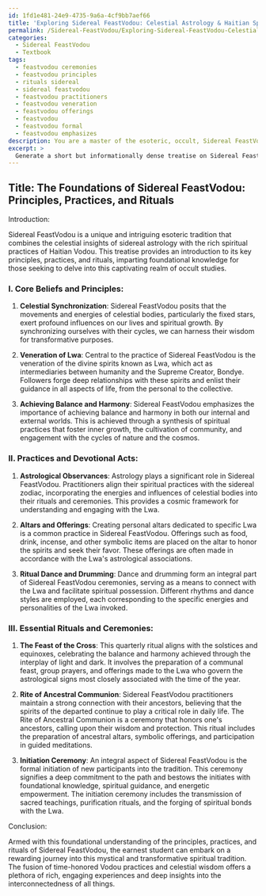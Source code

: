 ```yaml
---
id: 1fd1e481-24e9-4735-9a6a-4cf9bb7aef66
title: 'Exploring Sidereal FeastVodou: Celestial Astrology & Haitian Spirituality'
permalink: /Sidereal-FeastVodou/Exploring-Sidereal-FeastVodou-Celestial-Astrology-Haitian-Spirituality/
categories:
  - Sidereal FeastVodou
  - Textbook
tags:
  - feastvodou ceremonies
  - feastvodou principles
  - rituals sidereal
  - sidereal feastvodou
  - feastvodou practitioners
  - feastvodou veneration
  - feastvodou offerings
  - feastvodou
  - feastvodou formal
  - feastvodou emphasizes
description: You are a master of the esoteric, occult, Sidereal FeastVodou and education, you have written many textbooks on the subject in ways that provide students with rich and deep understanding of the subject. You are being asked to write textbook-like sections on a topic and you do it with full context, explainability, and reliability in accuracy to the true facts of the topic at hand, in a textbook style that a student would easily be able to learn from, in a rich, engaging, and contextual way. Always include relevant context (such as formulas and history), related concepts, and in a way that someone can gain deep insights from.
excerpt: > 
  Generate a short but informationally dense treatise on Sidereal FeastVodou, focusing on its key principles, practices, and rituals. This lesson should provide initiates with sufficient knowledge and understanding to comprehend the foundational elements, spiritual connections, and core beliefs associated with this specialized field of occult studies.
---
```


## Title: The Foundations of Sidereal FeastVodou: Principles, Practices, and Rituals

Introduction:

Sidereal FeastVodou is a unique and intriguing esoteric tradition that combines the celestial insights of sidereal astrology with the rich spiritual practices of Haitian Vodou. This treatise provides an introduction to its key principles, practices, and rituals, imparting foundational knowledge for those seeking to delve into this captivating realm of occult studies.

### I. **Core Beliefs and Principles**:

1. **Celestial Synchronization**:
Sidereal FeastVodou posits that the movements and energies of celestial bodies, particularly the fixed stars, exert profound influences on our lives and spiritual growth. By synchronizing ourselves with their cycles, we can harness their wisdom for transformative purposes.

2. **Veneration of Lwa**:
Central to the practice of Sidereal FeastVodou is the veneration of the divine spirits known as Lwa, which act as intermediaries between humanity and the Supreme Creator, Bondye. Followers forge deep relationships with these spirits and enlist their guidance in all aspects of life, from the personal to the collective.

3. **Achieving Balance and Harmony**:
Sidereal FeastVodou emphasizes the importance of achieving balance and harmony in both our internal and external worlds. This is achieved through a synthesis of spiritual practices that foster inner growth, the cultivation of community, and engagement with the cycles of nature and the cosmos.

### II. **Practices and Devotional Acts**:

1. **Astrological Observances**:
Astrology plays a significant role in Sidereal FeastVodou. Practitioners align their spiritual practices with the sidereal zodiac, incorporating the energies and influences of celestial bodies into their rituals and ceremonies. This provides a cosmic framework for understanding and engaging with the Lwa.

2. **Altars and Offerings**:
Creating personal altars dedicated to specific Lwa is a common practice in Sidereal FeastVodou. Offerings such as food, drink, incense, and other symbolic items are placed on the altar to honor the spirits and seek their favor. These offerings are often made in accordance with the Lwa's astrological associations.

3. **Ritual Dance and Drumming**:
Dance and drumming form an integral part of Sidereal FeastVodou ceremonies, serving as a means to connect with the Lwa and facilitate spiritual possession. Different rhythms and dance styles are employed, each corresponding to the specific energies and personalities of the Lwa invoked.

### III. **Essential Rituals and Ceremonies**:

1. **The Feast of the Cross**:
This quarterly ritual aligns with the solstices and equinoxes, celebrating the balance and harmony achieved through the interplay of light and dark. It involves the preparation of a communal feast, group prayers, and offerings made to the Lwa who govern the astrological signs most closely associated with the time of the year.

2. **Rite of Ancestral Communion**:
Sidereal FeastVodou practitioners maintain a strong connection with their ancestors, believing that the spirits of the departed continue to play a critical role in daily life. The Rite of Ancestral Communion is a ceremony that honors one's ancestors, calling upon their wisdom and protection. This ritual includes the preparation of ancestral altars, symbolic offerings, and participation in guided meditations.

3. **Initiation Ceremony**:
An integral aspect of Sidereal FeastVodou is the formal initiation of new participants into the tradition. This ceremony signifies a deep commitment to the path and bestows the initiates with foundational knowledge, spiritual guidance, and energetic empowerment. The initiation ceremony includes the transmission of sacred teachings, purification rituals, and the forging of spiritual bonds with the Lwa.

Conclusion:

Armed with this foundational understanding of the principles, practices, and rituals of Sidereal FeastVodou, the earnest student can embark on a rewarding journey into this mystical and transformative spiritual tradition. The fusion of time-honored Vodou practices and celestial wisdom offers a plethora of rich, engaging experiences and deep insights into the interconnectedness of all things.
